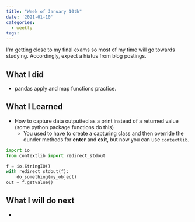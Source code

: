 ```yaml
---
title: "Week of January 10th"
date: '2021-01-10'
categories:
  - weekly
tags:
---
```


I'm getting close to my final exams so most of my time will go towards studying. Accordingly, expect a hiatus from blog postings.

## What I did

- pandas apply and map functions practice.

## What I Learned

- How to capture data outputted as a print instead of a returned value (some python package functions do this)
  - You used to have to create a capturing class and then override the dunder methods for __enter__ and __exit__, but now you can use `contextlib`.

```python
import io
from contextlib import redirect_stdout

f = io.StringIO()
with redirect_stdout(f):
    do_something(my_object)
out = f.getvalue() 
```

## What I will do next

- 